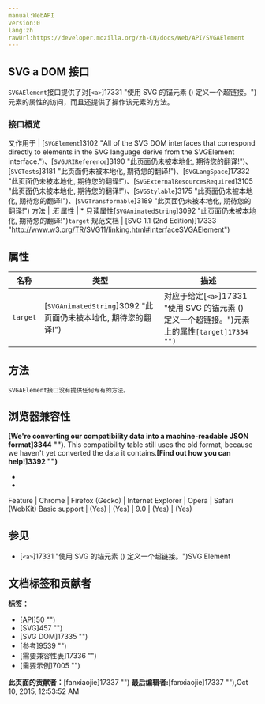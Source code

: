 ```yaml
---
manual:WebAPI
version:0
lang:zh
rawUrl:https://developer.mozilla.org/zh-CN/docs/Web/API/SVGAElement
---
```





## SVG a DOM 接口<a name="SVG_a_DOM_接口"></a>


`SVGAElement`接口提供了对[`<a>`]17331 "使用 SVG 的锚元素 () 定义一个超链接。")元素的属性的访问，而且还提供了操作该元素的方法。


### 接口概览<a name="接口概览"></a>
又作用于 | [`SVGElement`]3102 "All of the SVG DOM interfaces that correspond directly to elements in the SVG language derive from the SVGElement interface.")、[`SVGURIReference`]3190 "此页面仍未被本地化, 期待您的翻译!")、[`SVGTests`]3181 "此页面仍未被本地化, 期待您的翻译!")、[`SVGLangSpace`]17332 "此页面仍未被本地化, 期待您的翻译!")、[`SVGExternalResourcesRequired`]3105 "此页面仍未被本地化, 期待您的翻译!")、[`SVGStylable`]3175 "此页面仍未被本地化, 期待您的翻译!")、[`SVGTransformable`]3189 "此页面仍未被本地化, 期待您的翻译!") 
方法 | <em>无</em> 
属性 | * 只读属性[`SVGAnimatedString`]3092 "此页面仍未被本地化, 期待您的翻译!")`target` 
规范文档 | [SVG 1.1 (2nd Edition)]17333 "http://www.w3.org/TR/SVG11/linking.html#InterfaceSVGAElement") 


## 属性<a name="属性"></a>
名称 | 类型 | 描述 
 ---  |  ---  |  ---  | 
`target` | [`SVGAnimatedString`]3092 "此页面仍未被本地化, 期待您的翻译!") | 对应于给定[`<a>`]17331 "使用 SVG 的锚元素 () 定义一个超链接。")元素上的属性`[target]17334 "")` 


## 方法<a name="方法"></a>


`SVGAElement接口没有提供任何专有的方法。`


## 浏览器兼容性<a name="Browser_compatibility"></a>


**[We&#39;re converting our compatibility data into a machine-readable JSON format]3344 "")**. This compatibility table still uses the old format, because we haven&#39;t yet converted the data it contains.**[Find out how you can help!]3392 "")**


* 
* 
Feature | Chrome | Firefox (Gecko) | Internet Explorer | Opera | Safari (WebKit) 
Basic support | (Yes) | (Yes) | 9.0 | (Yes) | (Yes) 




## 参见<a name="参见"></a>

* [`<a>`]17331 "使用 SVG 的锚元素 () 定义一个超链接。")SVG Element



## 文档标签和贡献者
**标签：**
* [API]50 "")
* [SVG]457 "")
* [SVG DOM]17335 "")
* [参考]9539 "")
* [需要兼容性表]17336 "")
* [需要示例]7005 "")

**此页面的贡献者：**[fanxiaojie]17337 "")
**最后编辑者:**[fanxiaojie]17337 ""),<time>Oct 10, 2015, 12:53:52 AM</time>


